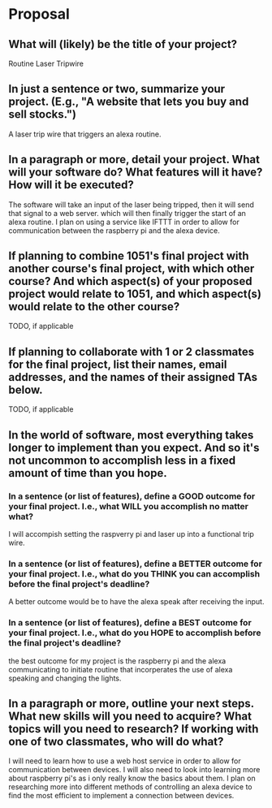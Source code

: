 # Proposal

## What will (likely) be the title of your project?

Routine Laser Tripwire

## In just a sentence or two, summarize your project. (E.g., "A website that lets you buy and sell stocks.")

A laser trip wire that triggers an alexa routine.

## In a paragraph or more, detail your project. What will your software do? What features will it have? How will it be executed?

The software will take an input of the laser being tripped, then it will send that signal to a web server. which will then finally trigger the start of an alexa routine. I plan on using a service like IFTTT in order to allow for communication between the raspberry pi and the alexa device.  

## If planning to combine 1051's final project with another course's final project, with which other course? And which aspect(s) of your proposed project would relate to 1051, and which aspect(s) would relate to the other course?

TODO, if applicable

## If planning to collaborate with 1 or 2 classmates for the final project, list their names, email addresses, and the names of their assigned TAs below.

TODO, if applicable

## In the world of software, most everything takes longer to implement than you expect. And so it's not uncommon to accomplish less in a fixed amount of time than you hope.

### In a sentence (or list of features), define a GOOD outcome for your final project. I.e., what WILL you accomplish no matter what?

I will accompish setting the raspverry pi and laser up into a functional trip wire.

### In a sentence (or list of features), define a BETTER outcome for your final project. I.e., what do you THINK you can accomplish before the final project's deadline?

A better outcome would be to have the alexa speak after receiving the input.

### In a sentence (or list of features), define a BEST outcome for your final project. I.e., what do you HOPE to accomplish before the final project's deadline?

the best outcome for my project is the raspberry pi and the alexa communicating to initiate routine that incorperates the use of alexa speaking and changing the lights.

## In a paragraph or more, outline your next steps. What new skills will you need to acquire? What topics will you need to research? If working with one of two classmates, who will do what?

I will need to learn how to use a web host service in order to allow for communication between devices. I will also need to look into learning more about raspberry pi's as i only really know the basics about them. I plan on researching more into different methods of controlling an alexa device to find the most efficient to implement a connection between devices.
